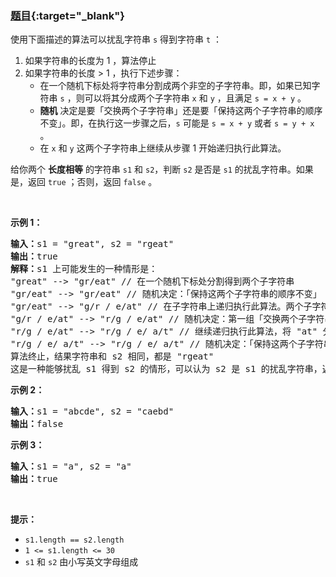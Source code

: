 ### [题目](https://leetcode.cn/problems/scramble-string/){:target="_blank"}

使用下面描述的算法可以扰乱字符串 <code>s</code> 得到字符串 <code>t</code> ：
<ol>
	<li>如果字符串的长度为 1 ，算法停止</li>
	<li>如果字符串的长度 > 1 ，执行下述步骤：
	<ul>
		<li>在一个随机下标处将字符串分割成两个非空的子字符串。即，如果已知字符串 <code>s</code> ，则可以将其分成两个子字符串 <code>x</code> 和 <code>y</code> ，且满足 <code>s = x + y</code> 。</li>
		<li><strong>随机</strong> 决定是要「交换两个子字符串」还是要「保持这两个子字符串的顺序不变」。即，在执行这一步骤之后，<code>s</code> 可能是 <code>s = x + y</code> 或者 <code>s = y + x</code> 。</li>
		<li>在 <code>x</code> 和 <code>y</code> 这两个子字符串上继续从步骤 1 开始递归执行此算法。</li>
	</ul>
	</li>
</ol>

<p>给你两个 <strong>长度相等</strong> 的字符串 <code>s1</code><em> </em>和 <code>s2</code>，判断 <code>s2</code><em> </em>是否是 <code>s1</code><em> </em>的扰乱字符串。如果是，返回 <code>true</code> ；否则，返回 <code>false</code> 。</p>

<p> </p>

<p><strong>示例 1：</strong></p>

<pre>
<strong>输入：</strong>s1 = "great", s2 = "rgeat"
<strong>输出：</strong>true
<strong>解释：</strong>s1 上可能发生的一种情形是：
"great" --> "gr/eat" // 在一个随机下标处分割得到两个子字符串
"gr/eat" --> "gr/eat" // 随机决定：「保持这两个子字符串的顺序不变」
"gr/eat" --> "g/r / e/at" // 在子字符串上递归执行此算法。两个子字符串分别在随机下标处进行一轮分割
"g/r / e/at" --> "r/g / e/at" // 随机决定：第一组「交换两个子字符串」，第二组「保持这两个子字符串的顺序不变」
"r/g / e/at" --> "r/g / e/ a/t" // 继续递归执行此算法，将 "at" 分割得到 "a/t"
"r/g / e/ a/t" --> "r/g / e/ a/t" // 随机决定：「保持这两个子字符串的顺序不变」
算法终止，结果字符串和 s2 相同，都是 "rgeat"
这是一种能够扰乱 s1 得到 s2 的情形，可以认为 s2 是 s1 的扰乱字符串，返回 true
</pre>

<p><strong>示例 2：</strong></p>

<pre>
<strong>输入：</strong>s1 = "abcde", s2 = "caebd"
<strong>输出：</strong>false
</pre>

<p><strong>示例 3：</strong></p>

<pre>
<strong>输入：</strong>s1 = "a", s2 = "a"
<strong>输出：</strong>true
</pre>

<p> </p>

<p><strong>提示：</strong></p>

<ul>
	<li><code>s1.length == s2.length</code></li>
	<li><code>1 <= s1.length <= 30</code></li>
	<li><code>s1</code> 和 <code>s2</code> 由小写英文字母组成</li>
</ul>
